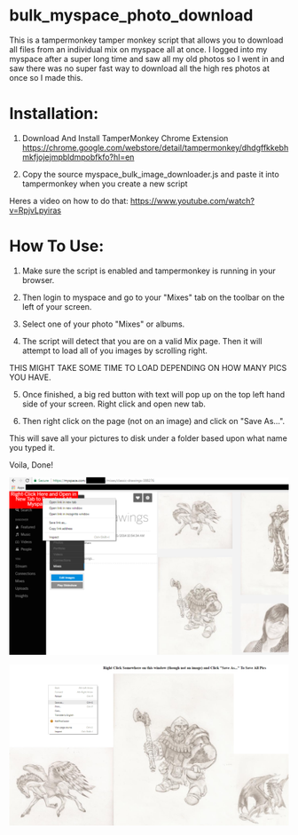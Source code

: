 # bulk_myspace_photo_download
This is a tampermonkey tamper monkey script that allows you to download all files from an individual mix on myspace all at once. I logged into my myspace after a super long time and saw all my old photos so I went in and saw there was no super fast way to download all the high res photos at once so I made this.

# Installation:

1. Download And Install TamperMonkey Chrome Extension https://chrome.google.com/webstore/detail/tampermonkey/dhdgffkkebhmkfjojejmpbldmpobfkfo?hl=en

2. Copy the source myspace_bulk_image_downloader.js and paste it into tampermonkey when you create a new script

Heres a video on how to do that: https://www.youtube.com/watch?v=RpjvLpyiras

# How To Use:

1. Make sure the script is enabled and tampermonkey is running in your browser.

2. Then login to myspace and go to your "Mixes" tab on the toolbar on the left of your screen.

3. Select one of your photo "Mixes" or albums.

4. The script will detect that you are on a valid Mix page. Then it will attempt to load all of you images by scrolling right.

THIS MIGHT TAKE SOME TIME TO LOAD DEPENDING ON HOW MANY PICS YOU HAVE.

5. Once finished, a big red button with text will pop up on the top left hand side of your screen. Right click and open new tab. 

6. Then right click on the page (not on an image) and click on "Save As...".

This will save all your pictures to disk under a folder based upon what name you typed it. 

Voila, Done!

![alt text](https://raw.githubusercontent.com/chrisjd20/bulk_myspace_photo_download/master/howto1.PNG)

![alt text](https://raw.githubusercontent.com/chrisjd20/bulk_myspace_photo_download/master/howto2.png)
